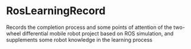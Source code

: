 # RosLearningRecord
Records the completion process and some points of attention of the two-wheel differential mobile robot project based on ROS simulation, and supplements some robot knowledge in the learning process
